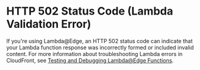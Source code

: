 # HTTP 502 Status Code \(Lambda Validation Error\)<a name="http-502-lambda-validation-error"></a>

If you're using Lambda@Edge, an HTTP 502 status code can indicate that your Lambda function response was incorrectly formed or included invalid content\. For more information about troubleshooting Lambda errors in CloudFront, see [Testing and Debugging Lambda@Edge Functions](lambda-edge-testing-debugging.md)\.